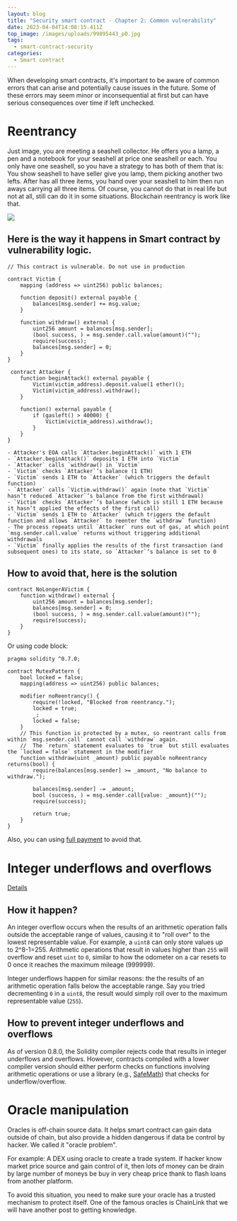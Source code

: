 ```yaml
---
layout: blog
title: "Security smart contract - Chapter 2: Common vulnerability"
date: 2023-04-04T14:08:15.411Z
top_image: /images/uploads/99895443_p0.jpg
tags:
  - smart-contract-security
categories:
  - Smart contract
---
```

When developing smart contracts, it's important to be aware of common errors that can arise and potentially cause issues in the future. Some of these errors may seem minor or inconsequential at first but can have serious consequences over time if left unchecked.

<!--more-->

# Reentrancy

Just image, you are meeting a seashell collector. He offers you a lamp, a pen and a notebook for your seashell at price one seashell or each. You only have one seashell, so you have a strategy to has both of them that is: You show seashell to have seller give you lamp, them picking another two lefts. After has all three items, you hand over your seashell to him then run aways carrying all three items. Of course, you cannot do that in real life but not at all, still can do it in some situations. Blockchain reentrancy is work like that.

![](https://www.researchgate.net/publication/348892728/figure/fig3/AS:985561426829315@1611987563834/Reentrancy-attack-model.png)

## Here is the way it happens in Smart contract by vulnerability logic.

```
// This contract is vulnerable. Do not use in production

contract Victim {
    mapping (address => uint256) public balances;

    function deposit() external payable {
        balances[msg.sender] += msg.value;
    }

    function withdraw() external {
        uint256 amount = balances[msg.sender];
        (bool success, ) = msg.sender.call.value(amount)("");
        require(success);
        balances[msg.sender] = 0;
    }
}
```

```
 contract Attacker {
    function beginAttack() external payable {
        Victim(victim_address).deposit.value(1 ether)();
        Victim(victim_address).withdraw();
    }

    function() external payable {
        if (gasleft() > 40000) {
            Victim(victim_address).withdraw();
        }
    }
}
```

```
- Attacker's EOA calls `Attacker.beginAttack()` with 1 ETH
- `Attacker.beginAttack()` deposits 1 ETH into `Victim`
- `Attacker` calls `withdraw() in `Victim`
- `Victim` checks `Attacker`’s balance (1 ETH)
- `Victim` sends 1 ETH to `Attacker` (which triggers the default function)
- `Attacker` calls `Victim.withdraw()` again (note that `Victim` hasn’t reduced `Attacker`’s balance from the first withdrawal)
- `Victim` checks `Attacker`’s balance (which is still 1 ETH because it hasn’t applied the effects of the first call)
- `Victim` sends 1 ETH to `Attacker` (which triggers the default function and allows `Attacker` to reenter the `withdraw` function)
- The process repeats until `Attacker` runs out of gas, at which point `msg.sender.call.value` returns without triggering additional withdrawals
- `Victim` finally applies the results of the first transaction (and subsequent ones) to its state, so `Attacker`’s balance is set to 0
```

## How to avoid that, here is the solution

```
contract NoLongerAVictim {
    function withdraw() external {
        uint256 amount = balances[msg.sender];
        balances[msg.sender] = 0;
        (bool success, ) = msg.sender.call.value(amount)("");
        require(success);
    }
}
```

Or using code block:

```
pragma solidity ^0.7.0;

contract MutexPattern {
    bool locked = false;
    mapping(address => uint256) public balances;

    modifier noReentrancy() {
        require(!locked, "Blocked from reentrancy.");
        locked = true;
        _;
        locked = false;
    }
    // This function is protected by a mutex, so reentrant calls from within `msg.sender.call` cannot call `withdraw` again.
    //  The `return` statement evaluates to `true` but still evaluates the `locked = false` statement in the modifier
    function withdraw(uint _amount) public payable noReentrancy returns(bool) {
        require(balances[msg.sender] >= _amount, "No balance to withdraw.");

        balances[msg.sender] -= _amount;
        bool (success, ) = msg.sender.call{value: _amount}("");
        require(success);

        return true;
    }
}
```

Also, you can using [full payment](https://docs.openzeppelin.com/contracts/4.x/api/security#PullPayment) to avoid that.

# Integer underflows and overflows

[Details](https://ethereum.org/en/developers/docs/smart-contracts/security/#integer-underflows-and-overflows) 

## How it happen?

An integer overflow occurs when the results of an arithmetic operation falls outside the acceptable range of values, causing it to "roll over" to the lowest representable value. For example, a `uint8` can only store values up to 2^8-1=255. Arithmetic operations that result in values higher than `255` will overflow and reset `uint` to `0`, similar to how the odometer on a car resets to 0 once it reaches the maximum mileage (999999).

Integer underflows happen for similar reasons: the the results of an arithmetic operation falls below the acceptable range. Say you tried decrementing `0` in a `uint8`, the result would simply roll over to the maximum representable value (`255`).

## How to prevent integer underflows and overflows

As of version 0.8.0, the Solidity compiler rejects code that results in integer underflows and overflows. However, contracts compiled with a lower compiler version should either perform checks on functions involving arithmetic operations or use a library (e.g., [SafeMath](https://docs.openzeppelin.com/contracts/2.x/api/math)) that checks for underflow/overflow.

# Oracle manipulation

Oracles is off-chain source data. It helps smart contract can gain data outside of chain, but also provide a hidden dangerous if data be control by hacker. We called it "oracle problem".

For example: A DEX using oracle to create a trade system. If hacker know market price source and gain control of it, then lots of money can be drain by large number of moneys be buy in very cheap price thank to flash loans from another platform.

To avoid this situation, you need to make sure your oracle has a trusted mechanism to protect itself. One of the famous oracles is ChainLink that we will have another post to getting knowledge.

